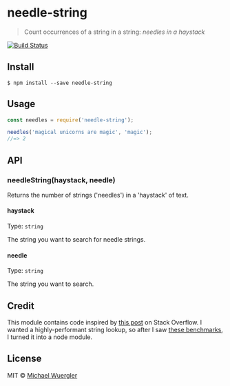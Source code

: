 # needle-string

> Count occurrences of a string in a string: *needles in a haystack*

[![Build Status](https://travis-ci.org/radiovisual/needle-string.svg?branch=master)](https://travis-ci.org/radiovisual/needle-string)

## Install

```
$ npm install --save needle-string
```


## Usage

```js
const needles = require('needle-string');

needles('magical unicorns are magic', 'magic');
//=> 2
```


## API

### needleString(haystack, needle)

Returns the number of strings ('needles') in a 'haystack' of text.

#### haystack

Type: `string`  

The string you want to search for needle strings.

#### needle

Type: `string`

The string you want to search.

## Credit

This module contains code inspired by [this post](http://stackoverflow.com/a/7924240/3960969) on Stack Overflow. I wanted a highly-performant string lookup, so after I saw [these benchmarks](http://jsperf.com/count-string-occurrence-in-string/25), I turned it into a node module.  

## License

MIT © [Michael Wuergler](http://numetriclabs.com)
